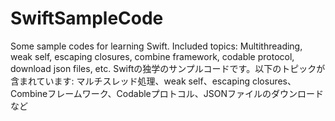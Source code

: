 # SwiftSampleCode

Some sample codes for learning Swift. Included topics: Multithreading, weak self, escaping closures, combine framework, codable protocol, download json files, etc.
Swiftの独学のサンプルコードです。以下のトピックが含まれています: マルチスレッド処理、weak self、escaping closures、Combineフレームワーク、Codableプロトコル、JSONファイルのダウンロードなど
